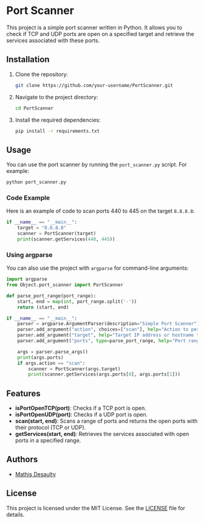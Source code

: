 # Port Scanner

This project is a simple port scanner written in Python. It allows you to check if TCP and UDP ports are open on a specified target and retrieve the services associated with these ports.

## Installation

1. Clone the repository:
    ```bash
    git clone https://github.com/your-username/PortScanner.git
    ```
2. Navigate to the project directory:
    ```bash
    cd PortScanner
    ```
3. Install the required dependencies:
    ```bash
    pip install -r requirements.txt
    ```

## Usage

You can use the port scanner by running the `port_scanner.py` script. For example:

```bash
python port_scanner.py
```

### Code Example

Here is an example of code to scan ports 440 to 445 on the target `8.8.8.8`:

```python
if __name__ == "__main__":
    target = "8.8.8.8"
    scanner = PortScanner(target)
    print(scanner.getServices(440, 445))
```

### Using argparse

You can also use the project with `argparse` for command-line arguments:

```python
import argparse
from Object.port_scanner import PortScanner

def parse_port_range(port_range):
    start, end = map(int, port_range.split('-'))
    return (start, end)

if __name__ == "__main__":
    parser = argparse.ArgumentParser(description="Simple Port Scanner")
    parser.add_argument("action", choices=["scan"], help="Action to perform (e.g., 'scan')")
    parser.add_argument("target", help="Target IP address or hostname to scan")
    parser.add_argument("ports", type=parse_port_range, help="Port range to scan (e.g., '1-1100')")

    args = parser.parse_args()
    print(args.ports)
    if args.action == "scan":
        scanner = PortScanner(args.target)
        print(scanner.getServices(args.ports[0], args.ports[1]))
```

## Features

- **isPortOpenTCP(port)**: Checks if a TCP port is open.
- **isPortOpenUDP(port)**: Checks if a UDP port is open.
- **scan(start, end)**: Scans a range of ports and returns the open ports with their protocol (TCP or UDP).
- **getServices(start, end)**: Retrieves the services associated with open ports in a specified range.

## Authors

- [Mathis Desaulty](https://github.com/mathisdesaulty)

## License

This project is licensed under the MIT License. See the [LICENSE](LICENSE) file for details.
